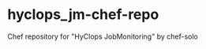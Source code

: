 hyclops_jm-chef-repo
====================

Chef repository for "HyClops JobMonitoring" by chef-solo
